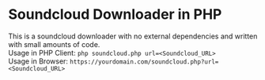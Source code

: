 ﻿# Soundcloud Downloader in PHP

This is a soundcloud downloader with no external dependencies and written with small amounts of code.<br>
Usage in PHP Client:
`php soundcloud.php url=<Soundcloud_URL>`<br>
Usage in Browser:
`https://yourdomain.com/soundcloud.php?url=<Soundcloud_URL>`
